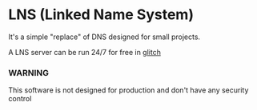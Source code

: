 # LNS (Linked Name System)

<p>It's a simple "replace" of DNS designed for small projects.</p>

A LNS server can be run 24/7 for free in [glitch](https://glitch.com)

### WARNING

This software is not designed for production and don't have any security control